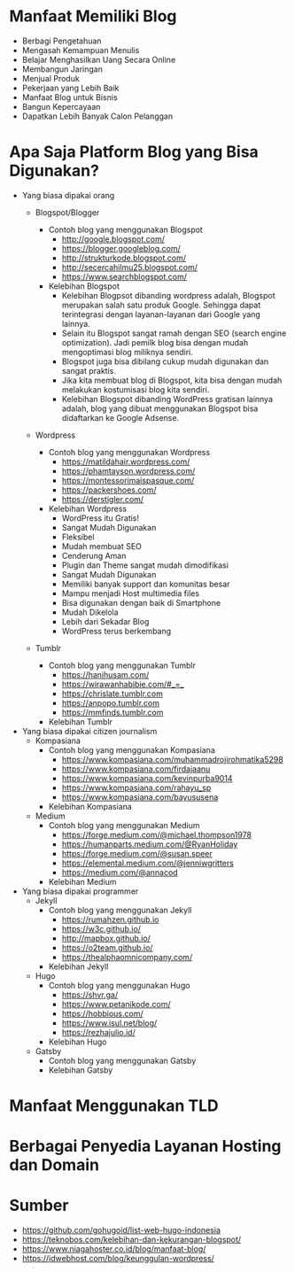 # Manfaat Memiliki Blog

- Berbagi Pengetahuan
- Mengasah Kemampuan Menulis
- Belajar Menghasilkan Uang Secara Online
- Membangun Jaringan
- Menjual Produk
- Pekerjaan yang Lebih Baik
- Manfaat Blog untuk Bisnis
- Bangun Kepercayaan
- Dapatkan Lebih Banyak Calon Pelanggan 

# Apa Saja Platform Blog yang Bisa Digunakan?

- Yang biasa dipakai orang
	- Blogspot/Blogger
		- Contoh blog yang menggunakan Blogspot
			- <http://google.blogspot.com/>
			- <https://blogger.googleblog.com/>
			- <http://strukturkode.blogspot.com/>
			- <http://secercahilmu25.blogspot.com/>
			- <https://www.searchblogspot.com/>
		- Kelebihan Blogspot
			- Kelebihan Blogpsot dibanding wordpress adalah, Blogspot merupakan salah satu produk Google. Sehingga dapat terintegrasi dengan layanan-layanan dari Google yang lainnya.
			- Selain itu Blogspot sangat ramah dengan SEO (search engine optimization). Jadi pemilk blog bisa dengan mudah mengoptimasi blog miliknya sendiri.
			- Blogspot juga bisa dibilang cukup mudah digunakan dan sangat praktis.
			- Jika kita membuat blog di Blogspot, kita bisa dengan mudah melakukan kostumisasi blog kita sendiri.
			- Kelebihan Blogspot dibanding WordPress gratisan lainnya adalah, blog yang dibuat menggunakan Blogspot bisa didaftarkan ke Google Adsense.

	- Wordpress
		- Contoh blog yang menggunakan Wordpress
			- <https://matildahair.wordpress.com/>
			- <https://phamtayson.wordpress.com/>
			- <https://montessorimaispasque.com/>
			- <https://packershoes.com/>
			- <https://derstigler.com/>
		- Kelebihan Wordpress
			- WordPress itu Gratis!
			- Sangat Mudah Digunakan
			- Fleksibel
			- Mudah membuat SEO
			- Cenderung Aman
			- Plugin dan Theme sangat mudah dimodifikasi
			- Sangat Mudah Digunakan
			- Memiliki banyak support dan komunitas besar
			- Mampu menjadi Host multimedia files
			- Bisa digunakan dengan baik di Smartphone
			- Mudah Dikelola
			- Lebih dari Sekadar Blog
			- WordPress terus berkembang
	- Tumblr
		- Contoh blog yang menggunakan Tumblr
			- <https://hanihusam.com/>
			- <https://wirawanhabibie.com/#_=_>
			- <https://chrislate.tumblr.com>
			- <https://anpopo.tumblr.com>
			- <https://mmfinds.tumblr.com>
		- Kelebihan Tumblr
- Yang biasa dipakai citizen journalism
	- Kompasiana
		- Contoh blog yang menggunakan Kompasiana
			- <https://www.kompasiana.com/muhammadrojirohmatika5298>
			- <https://www.kompasiana.com/firdajaanu>
			- <https://www.kompasiana.com/kevinpurba9014>
			- <https://www.kompasiana.com/rahayu_sp>
			- <https://www.kompasiana.com/bayususena>
		- Kelebihan Kompasiana
	- Medium
		- Contoh blog yang menggunakan Medium
			- <https://forge.medium.com/@michael.thompson1978>
			- <https://humanparts.medium.com/@RyanHoliday>
			- <https://forge.medium.com/@susan.speer>
			- <https://elemental.medium.com/@jenniwgritters>
			- <https://medium.com/@annacod>
		- Kelebihan Medium
- Yang biasa dipakai programmer
	- Jekyll
		- Contoh blog yang menggunakan Jekyll
			- <https://rumahzen.github.io>
			- <https://w3c.github.io/>
			- <http://mapbox.github.io/>
			- <https://o2team.github.io/>
			- <https://thealphaomnicompany.com/>
		- Kelebihan Jekyll
	- Hugo
		- Contoh blog yang menggunakan Hugo
			- <https://shvr.ga/>
			- <https://www.petanikode.com/>
			- <https://hobbious.com/>
			- <https://www.isul.net/blog/>
			- <https://rezhajulio.id/>
		- Kelebihan Hugo
	- Gatsby
		- Contoh blog yang menggunakan Gatsby
		- Kelebihan Gatsby

# Manfaat Menggunakan TLD

# Berbagai Penyedia Layanan Hosting dan Domain

# Sumber

- <https://github.com/gohugoid/list-web-hugo-indonesia>
- <https://teknobos.com/kelebihan-dan-kekurangan-blogspot/>
- <https://www.niagahoster.co.id/blog/manfaat-blog/>
- <https://idwebhost.com/blog/keunggulan-wordpress/>
